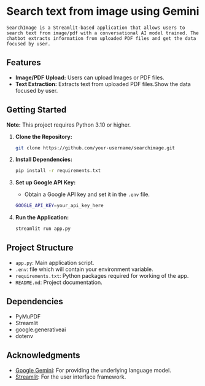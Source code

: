 # Search text from image using Gemini

    SearchImage is a Streamlit-based application that allows users to search text from image/pdf with a conversational AI model trained. The chatbot extracts information from uploaded PDF files and get the data focused by user.


## Features

- **Image/PDF Upload:** Users can upload Images or PDF files.
- **Text Extraction:** Extracts text from uploaded PDF files.Show the data focused by user.


## Getting Started

   **Note:** This project requires Python 3.10 or higher.

1. **Clone the Repository:**
   ```bash
   git clone https://github.com/your-username/searchimage.git
   ```

2. **Install Dependencies:**
   ```bash
   pip install -r requirements.txt
   ```

3. **Set up Google API Key:**
   - Obtain a Google API key and set it in the `.env` file.
   ```bash
   GOOGLE_API_KEY=your_api_key_here
   ```

4. **Run the Application:**
   ```bash
   streamlit run app.py
   ```

## Project Structure

- `app.py`: Main application script.
- `.env`: file which will contain your environment variable.
- `requirements.txt`: Python packages required for working of the app.
- `README.md`: Project documentation.

## Dependencies

- PyMuPDF
- Streamlit
- google.generativeai
- dotenv

## Acknowledgments

- [Google Gemini](https://ai.google.com/): For providing the underlying language model.
- [Streamlit](https://streamlit.io/): For the user interface framework.
